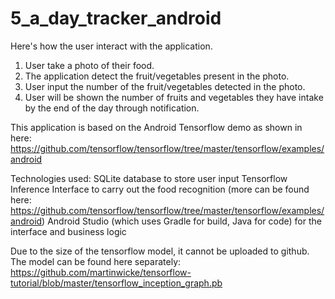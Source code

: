 # 5_a_day_tracker_android

Here's how the user interact with the application.
1. User take a photo of their food.
2. The application detect the fruit/vegetables present in the photo.
3. User input the number of the fruit/vegetables detected in the photo.
4. User will be shown the number of fruits and vegetables they have intake by the end of the day through notification.

This application is based on the Android Tensorflow demo as shown in here: https://github.com/tensorflow/tensorflow/tree/master/tensorflow/examples/android


Technologies used: 
SQLite database to store user input
Tensorflow Inference Interface to carry out the food recognition (more can be found here: https://github.com/tensorflow/tensorflow/tree/master/tensorflow/examples/android)
Android Studio (which uses Gradle for build, Java for code) for the interface and business logic

Due to the size of the tensorflow model, it cannot be uploaded to github. 
The model can be found here separately:
https://github.com/martinwicke/tensorflow-tutorial/blob/master/tensorflow_inception_graph.pb


